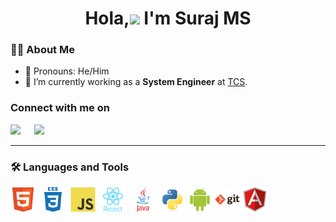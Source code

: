 <h1 align="center"> Hola,<img src="https://media.giphy.com/media/hvRJCLFzcasrR4ia7z/giphy.gif" width="30px"/> I'm Suraj MS</h1>

### :man_technologist: About Me 
- 🤵 Pronouns: He/Him
- 💼 I’m currently working as a <strong>System Engineer</strong> at [TCS](https://www.tcs.com/).


### Connect with me on
<p>	
<a target="_blank" href="https://www.linkedin.com/in/suraj-m-s-757540151/"><img src="https://img.shields.io/badge/-LinkedIn-0077B5?style=for-the-badge&logo=Linkedin&logoColor=white"></img></a>
&emsp;
<a target="_blank" href="mailto:surajmshivakumar@gmail.com@gmail.com"
><img src="https://img.shields.io/badge/-Gmail-D14836?style=for-the-badge&logo=Gmail&logoColor=white"></img></a>
&emsp;
<br>
</p>

<hr/>

### :hammer_and_wrench: Languages and Tools 
<div>
  <img src="https://github.com/devicons/devicon/blob/master/icons/html5/html5-original.svg" title="HTML5" alt="HTML" width="40" height="40"/>&nbsp;
  <img src="https://github.com/devicons/devicon/blob/master/icons/css3/css3-plain-wordmark.svg"  title="CSS3" alt="CSS" width="40" height="40"/>&nbsp;
  <img src="https://github.com/devicons/devicon/blob/master/icons/javascript/javascript-original.svg" title="JavaScript" alt="JavaScript" width="40" height="40"/>&nbsp;
  <img src="https://github.com/devicons/devicon/blob/master/icons/react/react-original-wordmark.svg" title="React" alt="React" width="40" height="40"/>&nbsp;
  <img src="https://github.com/devicons/devicon/blob/master/icons/java/java-original-wordmark.svg" title="Java" alt="Java" width="40" height="40"/>&nbsp;
  <img src="https://github.com/devicons/devicon/blob/master/icons/python/python-original.svg" title="Python" **alt="Python" width="40" height="40"/>
  <img src="https://github.com/devicons/devicon/blob/master/icons/android/android-original.svg" title="Android" **alt="Android" width="40" height="40"/>
  <img src="https://github.com/devicons/devicon/blob/master/icons/git/git-original-wordmark.svg" title="Git" **alt="Git" width="40" height="40"/>
  <img src="https://github.com/devicons/devicon/blob/master/icons/angularjs/angularjs-original.svg" title="Angular" **alt="Angular" width="40" height="40"/>

</div>  

